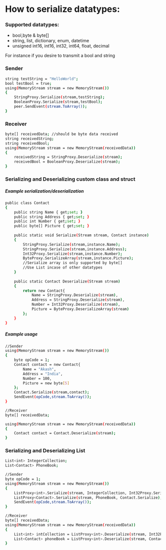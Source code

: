 # How to serialize datatypes:

### Supported datatypes:
  - bool,byte & byte[]
  - string, list, dictionary, enum, datetime
  - unsigned int16, int16, int32, int64, float, decimal
  

For instance if you desire to transmit a bool and string
### Sender
```sh
string testString = "HelloWorld";
bool testBool = true;
using(MemoryStream stream = new MemoryStream())
{
    StringProxy.Serialize(stream,testString);
    BooleanProxy.Serialize(stream,testBool);
    peer.SendEvent(stream.ToArray());
}
```

### Receiver
```sh
byte[] receivedData; //should be byte data received
string receivedString;
string receivedBool;
using(MemoryStream stream = new MemoryStream(receivedData))
{
    receivedString = StringProxy.Deserialize(stream);
    receivedBool = BooleanProxy.Deserialize(stream);
}
```

### Serializing and Deserializing custom class and struct
##### Example serialization/deserialization
```sh
public class Contact
{
    public string Name { get;set; }
    public string Address { get;set; }
    public int Number { get;set; }
    public byte[] Picture { get;set; }
    
    public static void Serialize(Stream stream, Contact instance)
    {
        StringProxy.Serialize(stream,instance.Name);
        StringProxy.Serialize(stream,instance.Address);
        Int32Proxy.Serialize(stream,instance.Number);
        ByteProxy.SerializeArray(stream,instance.Picture); 
        //Serialize array is only supported by byte[]
        //Use List incase of other datatypes
    }
    
    public static Contact Deserialize(Stream stream)
    {
        return new Contact{
            Name = StringProxy.Deserialize(stream),
            Address = StringProxy.Deserialize(stream),
            Number = Int32Proxy.Deserialize(stream),
            Picture = ByteProxy.DeserializeArray(stream)
        };
    }
}
```

##### Example usage
```sh
//Sender
using(MemoryStream stream = new MemoryStream())
{
    byte opCode = 1;
    Contact contact = new Contact{
        Name = "Akash",
        Address = "India",
        Number = 100,
        Picture = new byte[5]
    };
    Contact.Serialize(stream,contact);
    SendEvent(opCode,stream.ToArray());
}

//Receiver
byte[] receivedData;

using(MemoryStream stream = new MemoryStream(receivedData))
{
    Contact contact = Contact.Deserialize(stream);
}
```

### Serializing and Deserializing List
```sh
List<int> IntegerCollection; 
List<Contact> PhoneBook;

//Sender
byte opCode = 1;
using(MemoryStream stream = new MemoryStream())
{
    ListProxy<int>.Serialize(stream, IntegerCollection, Int32Proxy.Serialize);
    ListProxy<Contact>.Serialize(stream, PhoneBook, Contact.Serialize);
    SendEvent(opCode,stream.ToArray());
}

//Receiver
byte[] receivedData;
using(MemoryStream stream = new MemoryStream(receivedData))
{
    List<int> intCollection = ListProxy<int>.Deserialize(stream, Int32Proxy.Deserialize);
    List<Contact> phoneBook = ListProxy<int>.Deserialize(stream, Contact.Deserialize);
}
```
